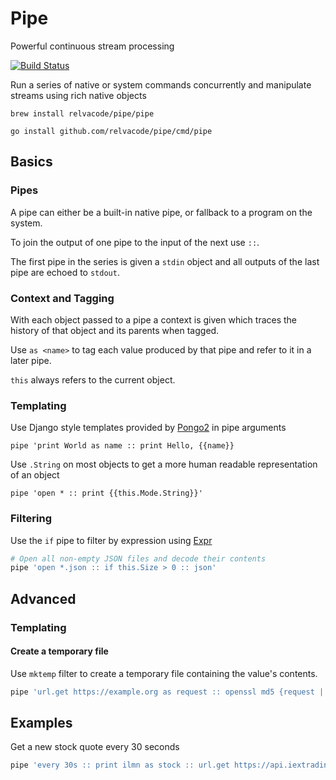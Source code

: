 # Pipe

Powerful continuous stream processing

[![Build Status](https://travis-ci.org/relvacode/pipe.svg?branch=master)](https://travis-ci.org/relvacode/pipe)

Run a series of native or system commands concurrently and manipulate streams using rich native objects

```
brew install relvacode/pipe/pipe
```

```
go install github.com/relvacode/pipe/cmd/pipe
```


## Basics

### Pipes

A pipe can either be a built-in native pipe, or fallback to a program on the system.

To join the output of one pipe to the input of the next use `::`.

The first pipe in the series is given a `stdin` object and all outputs of the last pipe are echoed to `stdout`.

### Context and Tagging

With each object passed to a pipe a context is given which traces the history of that object and its parents when tagged.

Use `as <name>` to tag each value produced by that pipe and refer to it in a later pipe.

`this` always refers to the current object.

### Templating

Use Django style templates provided by [Pongo2](https://github.com/flosch/pongo2) in pipe arguments

```
pipe 'print World as name :: print Hello, {{name}}
```

Use `.String` on most objects to get a more human readable representation of an object

```
pipe 'open * :: print {{this.Mode.String}}'
```

### Filtering

Use the `if` pipe to filter by expression using [Expr](https://github.com/antonmedv/expr)

```bash
# Open all non-empty JSON files and decode their contents
pipe 'open *.json :: if this.Size > 0 :: json'
```

## Advanced

### Templating

#### Create a temporary file

Use `mktemp`  filter to create a temporary file containing the value's contents.

```bash
pipe 'url.get https://example.org as request :: openssl md5 {request | mktemp}'
```


## Examples

Get a new stock quote every 30 seconds

```bash
pipe 'every 30s :: print ilmn as stock :: url.get https://api.iextrading.com/1.0/stock/{{stock}}/quote :: json :: select this.iexRealtimePrice'
```
